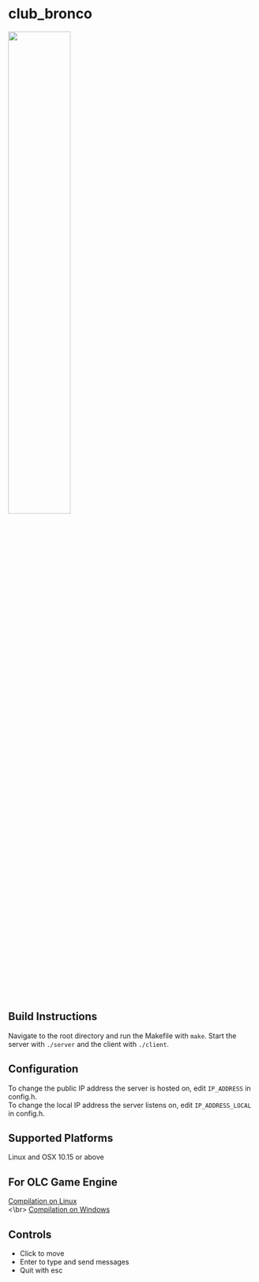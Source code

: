 <h1>club_bronco</h1>
<img src=https://cdn.discordapp.com/attachments/750527778062991404/779156385283702804/unknown.png height=50% width=50%>
<h2>Build Instructions</h2>
<p>
  Navigate to the root directory and run the Makefile with <code>make</code>. Start the server with <code>./server</code> and the client with <code>./client</code>.
</p>
<h2>Configuration</h2>
<p>
  To change the public IP address the server is hosted on, edit <code>IP_ADDRESS</code> in config.h.<br>
  To change the local IP address the server listens on, edit <code>IP_ADDRESS_LOCAL</code> in config.h.
</p>
<h2>Supported Platforms</h2>
<p>
  Linux and OSX 10.15 or above
</p>
<h2>For OLC Game Engine</h2>
<a href="https://github.com/OneLoneCoder/olcPixelGameEngine/wiki/Compiling-on-Linux">Compilation on Linux</a>
<br><\br>
<a href="https://github.com/OneLoneCoder/olcPixelGameEngine/wiki/Compiling-with-Visual-Studio">Compilation on Windows</a>
<h2>Controls</h2>
<ul>
  <li>Click to move</li>
  <li>Enter to type and send messages</li>
  <li>Quit with esc</li>
</ul>
